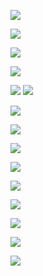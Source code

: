 ![](https://i.imgur.com/u5cptpA.png)

![](https://i.imgur.com/Z3y44Ta.png)


![](https://i.imgur.com/w2WXQmy.png)

![](https://i.imgur.com/zrzu0V8.png)

![](https://i.imgur.com/ta5aWq8.png)
![](https://i.imgur.com/8Wv1Qlg.png)

![](https://i.imgur.com/2QU7bem.png)

![](https://i.imgur.com/nGIfXnj.png)

![](https://i.imgur.com/FIgBnGP.png)

![](https://i.imgur.com/F2XUyST.png)

![](https://i.imgur.com/iZOJrnE.png)

![](https://i.imgur.com/sBvkJ4q.png)

![](https://i.imgur.com/QEjii0D.png)

![](https://i.imgur.com/zizGojx.png)

![](https://i.imgur.com/LIjAUlT.png)


